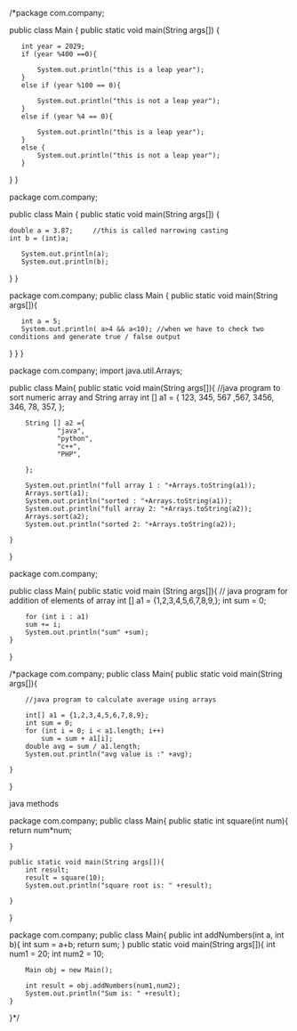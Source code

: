 /*package com.company;

public class Main {
   public static void main(String args[]) {

       int year = 2029;
       if (year %400 ==0){

           System.out.println("this is a leap year");
       }
       else if (year %100 == 0){

           System.out.println("this is not a leap year");
       }
       else if (year %4 == 0){

           System.out.println("this is a leap year");
       }
       else {
           System.out.println("this is not a leap year");
       }
   }
}

package com.company;

public class Main {
   public static void main(String args[]) {

    double a = 3.87;     //this is called narrowing casting
    int b = (int)a;

       System.out.println(a);
       System.out.println(b);


   }
}

package com.company;
public class Main {
   public static void main(String args[]){

       int a = 5;
       System.out.println( a>4 && a<10); //when we have to check two conditions and generate true / false output


   }
   }
   }
   
   
   package com.company;
import java.util.Arrays;

public class Main{
    public static void main(String args[]){
        //java program to sort numeric array and String array
        int [] a1 = {
                123, 345, 567 ,567,
                3456, 346, 78, 357,
        };

        String [] a2 ={
                "java",
                "python",
                "c++",
                "PHP",

        };

        System.out.println("full array 1 : "+Arrays.toString(a1));
        Arrays.sort(a1);
        System.out.println("sorted : "+Arrays.toString(a1));
        System.out.println("full array 2: "+Arrays.toString(a2));
        Arrays.sort(a2);
        System.out.println("sorted 2: "+Arrays.toString(a2));

    }
}

package com.company;

public class Main{
    public static void main (String args[]){
        // java program for addition of elements of array 
        int [] a1 = {1,2,3,4,5,6,7,8,9,};
        int sum = 0;

        for (int i : a1)
        sum += i;
        System.out.println("sum" +sum);
    }
}



/*package com.company;
public class Main{
    public static void main(String args[]){

        //java program to calculate average using arrays

        int[] a1 = {1,2,3,4,5,6,7,8,9};
        int sum = 0;
        for (int i = 0; i < a1.length; i++)
            sum = sum + a1[i];
        double avg = sum / a1.length;
        System.out.println("avg value is :" +avg);

    }
}

java methods 

package com.company;
public class Main{
    public static int square(int num){
        return num*num;

    }

    public static void main(String args[]){
        int result;
        result = square(10);
        System.out.println("square root is: " +result);

    }
}

package com.company;
public class Main{
    public int addNumbers(int a, int b){
        int sum = a+b;
        return sum;
    }
    public static void main(String args[]){
        int num1 = 20;
        int num2 = 10;

        Main obj = new Main();

        int result = obj.addNumbers(num1,num2);
        System.out.println("Sum is: " +result);
    }
}*/


